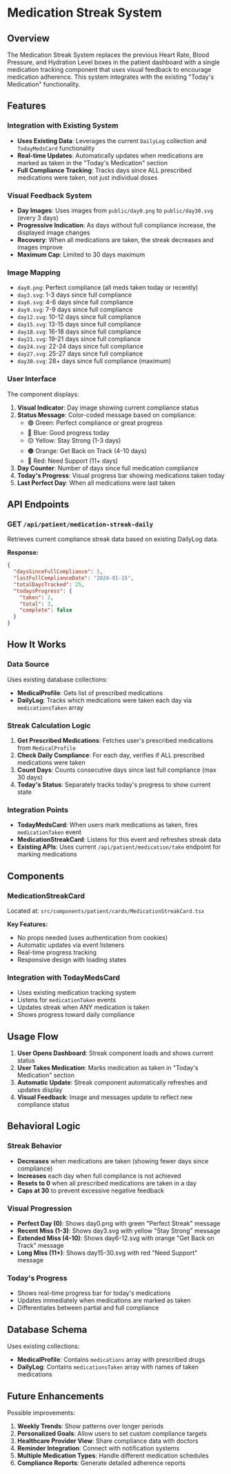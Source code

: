 # Medication Streak System

## Overview
The Medication Streak System replaces the previous Heart Rate, Blood Pressure, and Hydration Level boxes in the patient dashboard with a single medication tracking component that uses visual feedback to encourage medication adherence. This system integrates with the existing "Today's Medication" functionality.

## Features

### Integration with Existing System
- **Uses Existing Data**: Leverages the current `DailyLog` collection and `TodayMedsCard` functionality
- **Real-time Updates**: Automatically updates when medications are marked as taken in the "Today's Medication" section
- **Full Compliance Tracking**: Tracks days since ALL prescribed medications were taken, not just individual doses

### Visual Feedback System
- **Day Images**: Uses images from `public/day0.png` to `public/day30.svg` (every 3 days)
- **Progressive Indication**: As days without full compliance increase, the displayed image changes
- **Recovery**: When all medications are taken, the streak decreases and images improve
- **Maximum Cap**: Limited to 30 days maximum

### Image Mapping
- `day0.png`: Perfect compliance (all meds taken today or recently)
- `day3.svg`: 1-3 days since full compliance
- `day6.svg`: 4-6 days since full compliance  
- `day9.svg`: 7-9 days since full compliance
- `day12.svg`: 10-12 days since full compliance
- `day15.svg`: 13-15 days since full compliance
- `day18.svg`: 16-18 days since full compliance
- `day21.svg`: 19-21 days since full compliance
- `day24.svg`: 22-24 days since full compliance
- `day27.svg`: 25-27 days since full compliance
- `day30.svg`: 28+ days since full compliance (maximum)

### User Interface
The component displays:
1. **Visual Indicator**: Day image showing current compliance status
2. **Status Message**: Color-coded message based on compliance:
   - 🟢 Green: Perfect compliance or great progress
   - 🔵 Blue: Good progress today
   - 🟡 Yellow: Stay Strong (1-3 days)
   - 🟠 Orange: Get Back on Track (4-10 days)
   - 🔴 Red: Need Support (11+ days)
3. **Day Counter**: Number of days since full medication compliance
4. **Today's Progress**: Visual progress bar showing medications taken today
5. **Last Perfect Day**: When all medications were last taken

## API Endpoints

### GET `/api/patient/medication-streak-daily`
Retrieves current compliance streak data based on existing DailyLog data.

**Response:**
```json
{
  "daysSinceFullCompliance": 5,
  "lastFullComplianceDate": "2024-01-15",
  "totalDaysTracked": 25,
  "todaysProgress": {
    "taken": 2,
    "total": 3,
    "complete": false
  }
}
```

## How It Works

### Data Source
Uses existing database collections:
- **MedicalProfile**: Gets list of prescribed medications
- **DailyLog**: Tracks which medications were taken each day via `medicationsTaken` array

### Streak Calculation Logic
1. **Get Prescribed Medications**: Fetches user's prescribed medications from `MedicalProfile`
2. **Check Daily Compliance**: For each day, verifies if ALL prescribed medications were taken
3. **Count Days**: Counts consecutive days since last full compliance (max 30 days)
4. **Today's Status**: Separately tracks today's progress to show current state

### Integration Points
- **TodayMedsCard**: When users mark medications as taken, fires `medicationTaken` event
- **MedicationStreakCard**: Listens for this event and refreshes streak data
- **Existing APIs**: Uses current `/api/patient/medication/take` endpoint for marking medications

## Components

### MedicationStreakCard
Located at: `src/components/patient/cards/MedicationStreakCard.tsx`

**Key Features:**
- No props needed (uses authentication from cookies)
- Automatic updates via event listeners
- Real-time progress tracking
- Responsive design with loading states

### Integration with TodayMedsCard
- Uses existing medication tracking system
- Listens for `medicationTaken` events
- Updates streak when ANY medication is taken
- Shows progress toward daily compliance

## Usage Flow

1. **User Opens Dashboard**: Streak component loads and shows current status
2. **User Takes Medication**: Marks medication as taken in "Today's Medication" section
3. **Automatic Update**: Streak component automatically refreshes and updates display
4. **Visual Feedback**: Image and messages update to reflect new compliance status

## Behavioral Logic

### Streak Behavior
- **Decreases** when medications are taken (showing fewer days since compliance)
- **Increases** each day when full compliance is not achieved
- **Resets to 0** when all prescribed medications are taken in a day
- **Caps at 30** to prevent excessive negative feedback

### Visual Progression
- **Perfect Day (0)**: Shows day0.png with green "Perfect Streak" message
- **Recent Miss (1-3)**: Shows day3.svg with yellow "Stay Strong" message
- **Extended Miss (4-10)**: Shows day6-12.svg with orange "Get Back on Track" message
- **Long Miss (11+)**: Shows day15-30.svg with red "Need Support" message

### Today's Progress
- Shows real-time progress bar for today's medications
- Updates immediately when medications are marked as taken
- Differentiates between partial and full compliance

## Database Schema

Uses existing collections:
- **MedicalProfile**: Contains `medications` array with prescribed drugs
- **DailyLog**: Contains `medicationsTaken` array with names of taken medications

## Future Enhancements

Possible improvements:
1. **Weekly Trends**: Show patterns over longer periods
2. **Personalized Goals**: Allow users to set custom compliance targets
3. **Healthcare Provider View**: Share compliance data with doctors
4. **Reminder Integration**: Connect with notification systems
5. **Multiple Medication Types**: Handle different medication schedules
6. **Compliance Reports**: Generate detailed adherence reports